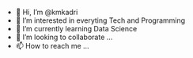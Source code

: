 - 👋 Hi, I’m @kmkadri
- 👀 I’m interested in everyting Tech and Programming 
- 🌱 I’m currently learning Data Science
- 💞️ I’m looking to collaborate ...
- 📫 How to reach me ...

<!---
kmkadri/kmkadri is a ✨ special ✨ repository because its `README.md` (this file) appears on your GitHub profile.
You can click the Preview link to take a look at your changes.
--->

